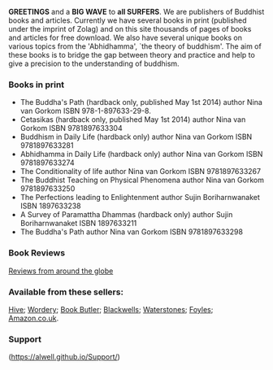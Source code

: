 **GREETINGS** and a **BIG WAVE** to **all SURFERS**.  We are publishers of Buddhist books
and articles. Currently we have several books in print (published under the imprint of Zolag) and on this site thousands
of pages of books and articles for free download. We also have several unique books on various topics from the 'Abhidhamma', `the theory of buddhism'. The aim of these books is to bridge the gap between theory and practice and help to give a precision to the  understanding of buddhism.

### Books in print 
 
- The Buddha's Path (hardback only, published May 1st 2014) author Nina van Gorkom ISBN 978-1-897633-29-8.
- Cetasikas (hardback only, published May 1st 2014) author Nina van Gorkom ISBN 9781897633304 
- Buddhism in Daily Life  (hardback only) author Nina van Gorkom ISBN 9781897633281 
- Abhidhamma in Daily Life  (hardback only) author Nina van Gorkom ISBN 9781897633274 
- The Conditionality of life author Nina van Gorkom ISBN 9781897633267 
- The Buddhist Teaching on Physical Phenomena author Nina van Gorkom 9781897633250
- The Perfections leading to Enlightenment author Sujin Boriharnwanaket ISBN 1897633238
- A Survey of Paramattha Dhammas (hardback only) author Sujin Boriharnwanaket ISBN 1897633211
- The Buddha's Path author Nina van Gorkom ISBN 9781897633298 

### Book Reviews
[Reviews from around the globe](https://github.com/alwell/Zolag_Archive/blob/master/Reviews.md)

### Available from these sellers:

[Hive](https://www.hive.co.uk); 
[Wordery](https://wordery.com); 
[Book Butler](http://www.bookbutler.co.uk); 
[Blackwells](http://bookshop.blackwell.co.uk); 
[Waterstones](https://www.waterstones.com); 
[Foyles](http://www.foyles.co.uk); 
[Amazon.co.uk](http://www.amazon.co.uk). 

### Support

(https://alwell.github.io/Support/)
